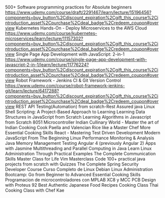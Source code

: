  500+ Software programming practices for Absolute beginners
 https://www.udemy.com/course/draft/2291467/learn/lecture/15196456?components=buy_button%2Cdiscount_expiration%2Cgift_this_course%2Cintroduction_asset%2Cpurchase%2Cdeal_badge%2Credeem_coupon#overview
Kubernetes Hands-On - Deploy Microservices to the AWS Cloud
https://www.udemy.com/course/kubernetes-microservices/learn/lecture/11157302?components=buy_button%2Cdiscount_expiration%2Cgift_this_course%2Cintroduction_asset%2Cpurchase%2Cdeal_badge%2Credeem_coupon#overview
Single Page App Development with JavaScript: 2-in-1
https://www.udemy.com/course/single-page-app-development-with-javascript-2-in-1/learn/lecture/11776224?components=buy_button%2Cdiscount_expiration%2Cgift_this_course%2Cintroduction_asset%2Cpurchase%2Cdeal_badge%2Credeem_coupon#overview
Robot Framework - Jenkins CI & Git Version Control
https://www.udemy.com/course/robot-framework-jenkins-git/learn/lecture/6417288?components=buy_button%2Cdiscount_expiration%2Cgift_this_course%2Cintroduction_asset%2Cpurchase%2Cdeal_badge%2Credeem_coupon#overview
REST API Testing(Automation) from scratch-Rest Assured java
Linux Shell Scripting: A Project-Based Approach to Learning
Learning Data Structures in JavaScript from Scratch
Learning Algorithms in Javascript from Scratch
8051 Microcontroller
Indian Cullinary World - Master the art of Indian Cooking
Cook Paella and Valencian Rice like a Master Chef
More Essential Cooking Skills
React - Mastering Test Driven Development
Modern JavaScript From The Beginning
Linux Performance Monitoring & Analysis
Java Memory Management
Testing Angular 4 (previously Angular 2) Apps with Jasmine
Multithreading and Parallel Computing in Java
Learn Linux Administration Through Practical Examples
The Complete Communication Skills Master Class for Life
Vim Masterclass
Code 100+ practical java projects from scratch with Quizzes
The Complete Spring Security Developer Course
Curso Completo de Linux Debian
Linux Administration Bootcamp: Go from Beginner to Advanced
Essential Cooking Skills
Programacion de microcontroladores con MPLAB XC8 y MCC
PCB Design with Proteus
92 Best Authentic Japanese Food Recipes Cooking Class
Thai Cooking Class with Chef Kae
